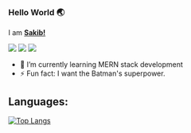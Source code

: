 

### Hello World 🌏 

I am [**Sakib!**](https://www.linkedin.com/in/sakibmdnazmush/)

<p align = "center">

[<img src ="https://img.shields.io/badge/GitHub-100000?style=for-the-badge&logo=github&logoColor=white">](https://www.github.com/nazsakib)
[<img src="https://img.shields.io/badge/twitter-%231DA1F2.svg?&style=for-the-badge&logo=twitter&logoColor=white&color=black" />](https://twitter.com/__sakibs) 
[<img src="https://img.shields.io/badge/linkedin-%2312100E.svg?&style=for-the-badge&logo=linkedin&logoColor=white&color=black" />](https://www.linkedin.com/in/sakibmdnazmush/)

</p>

- 🌱 I’m currently learning MERN stack development 
- ⚡ Fun fact: I want the Batman's superpower. 


## Languages:

[![Top Langs](https://github-readme-stats.vercel.app/api/top-langs/?username=nazsakib)](https://github.com/anuraghazra/github-readme-stats)


